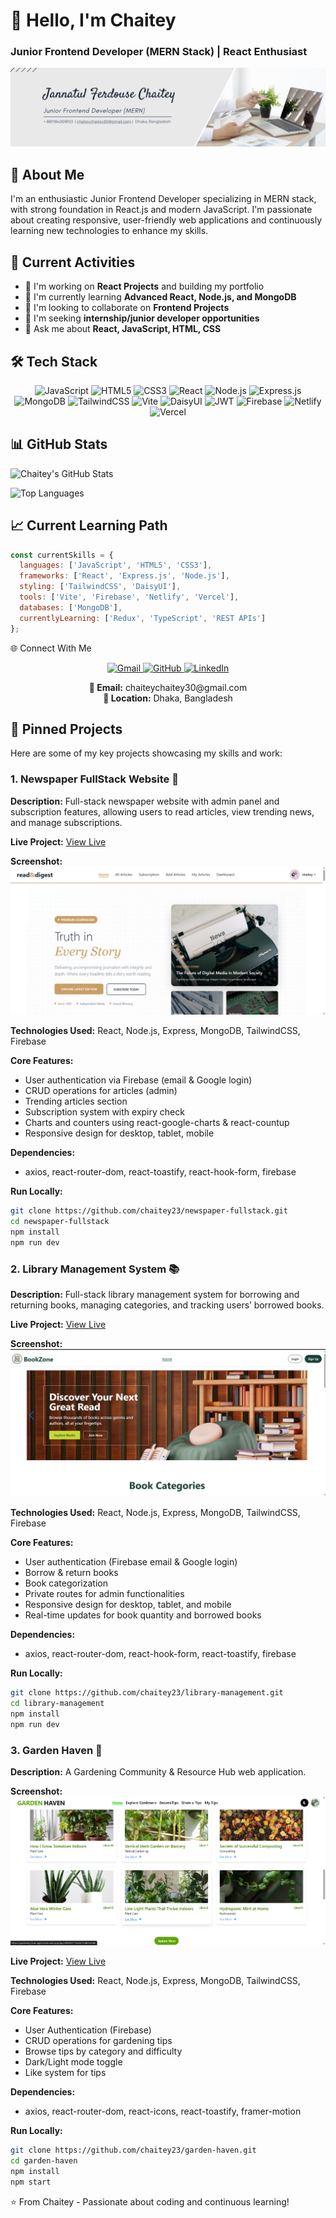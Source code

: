 # 👋 Hello, I'm Chaitey
### Junior Frontend Developer (MERN Stack) | React Enthusiast

![Banner](githubBanner.png)

## 🚀 About Me
I'm an enthusiastic Junior Frontend Developer specializing in MERN stack, with strong foundation in React.js and modern JavaScript. I'm passionate about creating responsive, user-friendly web applications and continuously learning new technologies to enhance my skills.

## 💼 Current Activities
- 🔭 I'm working on **React Projects** and building my portfolio
- 🌱 I'm currently learning **Advanced React, Node.js, and MongoDB**
- 👯 I'm looking to collaborate on **Frontend Projects**
- 🤔 I'm seeking **internship/junior developer opportunities**
- 💬 Ask me about **React, JavaScript, HTML, CSS**

## 🛠️ Tech Stack

<p align="center">
  <img src="https://img.shields.io/badge/JavaScript-F7DF1E?style=for-the-badge&logo=javascript&logoColor=black" alt="JavaScript" />
  <img src="https://img.shields.io/badge/HTML5-E34F26?style=for-the-badge&logo=html5&logoColor=white" alt="HTML5" />
  <img src="https://img.shields.io/badge/CSS3-1572B6?style=for-the-badge&logo=css3&logoColor=white" alt="CSS3" />
  <img src="https://img.shields.io/badge/React-20232A?style=for-the-badge&logo=react&logoColor=61DAFB" alt="React" />
  <img src="https://img.shields.io/badge/Node.js-339933?style=for-the-badge&logo=nodedotjs&logoColor=white" alt="Node.js" />
  <img src="https://img.shields.io/badge/Express.js-000000?style=for-the-badge&logo=express&logoColor=white" alt="Express.js" />
  <img src="https://img.shields.io/badge/MongoDB-4EA94B?style=for-the-badge&logo=mongodb&logoColor=white" alt="MongoDB" />
  <img src="https://img.shields.io/badge/Tailwind_CSS-38B2AC?style=for-the-badge&logo=tailwind-css&logoColor=white" alt="TailwindCSS" />
  <img src="https://img.shields.io/badge/Vite-646CFF?style=for-the-badge&logo=vite&logoColor=white" alt="Vite" />
  <img src="https://img.shields.io/badge/DaisyUI-5A0EF8?style=for-the-badge&logo=daisyui&logoColor=white" alt="DaisyUI" />
  <img src="https://img.shields.io/badge/JWT-000000?style=for-the-badge&logo=jsonwebtokens&logoColor=white" alt="JWT" />
  <img src="https://img.shields.io/badge/Firebase-FFCA28?style=for-the-badge&logo=firebase&logoColor=black" alt="Firebase" />
  <img src="https://img.shields.io/badge/Netlify-00C7B7?style=for-the-badge&logo=netlify&logoColor=white" alt="Netlify" />
  <img src="https://img.shields.io/badge/Vercel-000000?style=for-the-badge&logo=vercel&logoColor=white" alt="Vercel" />
</p>

## 📊 GitHub Stats

![Chaitey's GitHub Stats](https://github-readme-stats.vercel.app/api?username=chaitey23&show_icons=true&theme=radical&hide_title=true)

![Top Languages](https://github-readme-stats.vercel.app/api/top-langs/?username=chaitey23&layout=compact&theme=radical&hide=java,php)

## 📈 Current Learning Path

```javascript
const currentSkills = {
  languages: ['JavaScript', 'HTML5', 'CSS3'],
  frameworks: ['React', 'Express.js', 'Node.js'],
  styling: ['TailwindCSS', 'DaisyUI'],
  tools: ['Vite', 'Firebase', 'Netlify', 'Vercel'],
  databases: ['MongoDB'],
  currentlyLearning: ['Redux', 'TypeScript', 'REST APIs']
};
```

🌐 Connect With Me
<p align="center"> <a href="mailto:chaiteychaitey30@gmail.com" target="_blank"> <img src="https://img.shields.io/badge/Gmail-D14836?style=for-the-badge&logo=gmail&logoColor=white" alt="Gmail" /> </a> <a href="https://github.com/chaitey23"target="_blank"> <img src="https://img.shields.io/badge/GitHub-100000?style=for-the-badge&logo=github&logoColor=white" alt="GitHub" /> </a>   <a href="https://www.linkedin.com/in/jannatul-ferdouse-chaiteey/" target="_blank"> 
    <img src="https://img.shields.io/badge/LinkedIn-0077B5?style=for-the-badge&logo=linkedin&logoColor=white" alt="LinkedIn" /> 
  </a> </p><p align="center"> <strong>📧 Email:</strong> chaiteychaitey30@gmail.com<br/> <strong>📍 Location:</strong> Dhaka, Bangladesh </p>

  ## 📌 Pinned Projects
Here are some of my key projects showcasing my skills and work:
### 1. Newspaper FullStack Website 📰
**Description:** Full-stack newspaper website with admin panel and subscription features, allowing users to read articles, view trending news, and manage subscriptions.

**Live Project:** [View Live](https://newspaper-fullstack-webs-53e81.web.app/)

**Screenshot:**
![Newspaper Screenshot](Newspaper.png)

**Technologies Used:** React, Node.js, Express, MongoDB, TailwindCSS, Firebase

**Core Features:**
- User authentication via Firebase (email & Google login)
- CRUD operations for articles (admin)
- Trending articles section
- Subscription system with expiry check
- Charts and counters using react-google-charts & react-countup
- Responsive design for desktop, tablet, mobile

**Dependencies:**
- axios, react-router-dom, react-toastify, react-hook-form, firebase

**Run Locally:**
```bash
git clone https://github.com/chaitey23/newspaper-fullstack.git
cd newspaper-fullstack
npm install
npm run dev
```
### 2. Library Management System 📚
**Description:** Full-stack library management system for borrowing and returning books, managing categories, and tracking users’ borrowed books.

**Live Project:** [View Live](https://library-management-31a51.web.app/)

**Screenshot:**
![Library Screenshot](Library.png)


**Technologies Used:** React, Node.js, Express, MongoDB, TailwindCSS, Firebase

**Core Features:**
- User authentication (Firebase email & Google login)
- Borrow & return books
- Book categorization
- Private routes for admin functionalities
- Responsive design for desktop, tablet, and mobile
- Real-time updates for book quantity and borrowed books

**Dependencies:**
- axios, react-router-dom, react-hook-form, react-toastify, firebase

**Run Locally:**
```bash
git clone https://github.com/chaitey23/library-management.git
cd library-management
npm install
npm run dev
```

### 3. Garden Haven 🌱
**Description:** A Gardening Community & Resource Hub web application.

**Screenshot:**
![GardenHaven Screenshot](GardenHaven.png)

**Live Project:** [View Live](https://gardening-hub-application.web.app/)

**Technologies Used:** React, Node.js, Express, MongoDB, TailwindCSS, Firebase

**Core Features:**
- User Authentication (Firebase)
- CRUD operations for gardening tips
- Browse tips by category and difficulty
- Dark/Light mode toggle
- Like system for tips

**Dependencies:**
- axios, react-router-dom, react-icons, react-toastify, framer-motion

**Run Locally:**
```bash
git clone https://github.com/chaitey23/garden-haven.git
cd garden-haven
npm install
npm start
```

⭐ From Chaitey - Passionate about coding and continuous learning!
